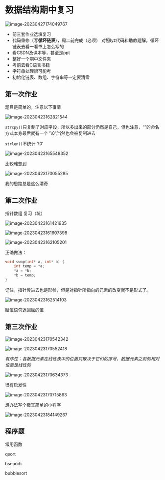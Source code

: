 # 数据结构期中复习

![image-20230427174049767](assets/image-20230427174049767.png)

- 前三套作业选填复习
- 代码重修（写**循环链表**），周二前完成（必须）
对照lyz代码和助教题解，循环链表去看一看书上怎么写的
- 看CSDN及课本等，甚至是ppt
- 整好一个期中文件夹
- 考前去看C语言书籍
- 字符串处理很可能考
- 初始化链表、数组、字符串等一定要清零

## 第一次作业

题目是简单的，注意以下事情

![image-20230423162821544](assets/image-20230423162821544.png)

`strcpy()`只复制了对应字段，所以多出来的部分仍然是自己，但也注意，“”的命名方式本身最后就有一个 '\0',当然也会被复制进去

`strlen()`不统计 ’\0‘

![image-20230423165548352](assets/image-20230423165548352.png)

比较难想到

![image-20230423170055285](assets/image-20230423170055285.png)

我的思路总是这么清奇

## 第二次作业

指针数组 复习（坑）

![image-20230423161421935](assets/image-20230423161421935.png)

![image-20230423161607398](assets/image-20230423161607398.png)

![image-20230423162105201](assets/image-20230423162105201.png)

正确做法：

```C
void swap(int* a, int* b) {
    int temp = *a;
    *a = *b;
    *b = temp;
}
```

记住，指针传进去也是形参，但是对指针所指向的元素的改变就不是形式了。

![image-20230423162514103](assets/image-20230423162514103.png)

赋值语句返回赋的值

## 第三次作业

![image-20230423170542342](assets/image-20230423170542342.png)

![image-20230423170552418](assets/image-20230423170552418.png)

*有序性：各数据元素在线性表中的位置只取决于它们的序号，数据元素之前的相对位置是线性的*

![image-20230423170634373](assets/image-20230423170634373.png)

很有启发性

![image-20230423170715863](assets/image-20230423170715863.png)

想办法写个极其简单的小程序

![image-20230423184149267](assets/image-20230423184149267.png)

## 程序题

常用函数

qsort

bsearch

bubblesort


